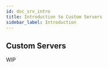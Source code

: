 ```yaml
---
id: doc_srv_intro
title: Introduction to Custom Servers
sidebar_label: Introduction
---
```


## Custom Servers

WIP

